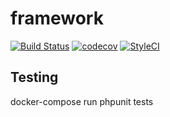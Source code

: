 # framework

[![Build Status](https://travis-ci.org/docforge/framework.svg?branch=master)](https://travis-ci.org/docforge/framework)
[![codecov](https://codecov.io/gh/docforge/framework/branch/master/graph/badge.svg)](https://codecov.io/gh/docforge/framework)
[![StyleCI](https://github.styleci.io/repos/233279943/shield?branch=master)](https://github.styleci.io/repos/233279943)

## Testing

docker-compose run phpunit tests
